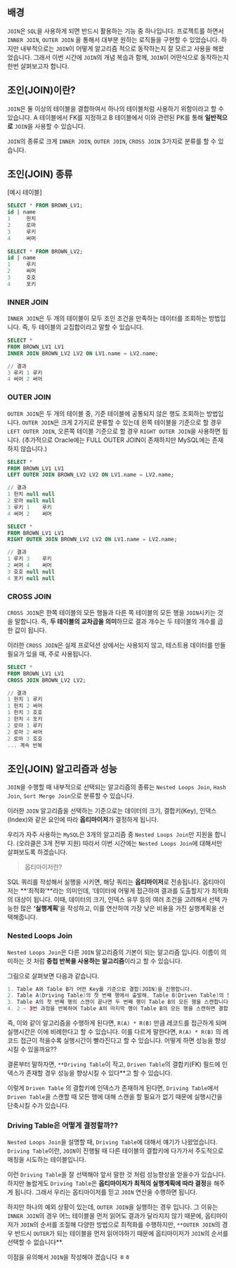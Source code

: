 ## 배경

`JOIN`은 `SQL`을 사용하게 되면 반드시 활용하는 기능 중 하나입니다. 프로젝트를 하면서 `INNER JOIN`, `OUTER JOIN` 을 통해서 대부분 원하는 로직들을 구현할 수 있었습니다. 하지만 내부적으로는 `JOIN`이 어떻게 알고리즘 적으로 동작하는지 잘 모르고 사용을 해왔었습니다. 그래서 이번 시간에 `JOIN`의 개념 복습과 함께, `JOIN`이 어떤식으로 동작하는지 한번 살펴보고자 합니다.

## 조인(JOIN)이란?

`JOIN`은 둘 이상의 테이블을 결합하여서 하나의 테이블처럼 사용하기 위함이라고 할 수 있습니다. A 테이블에서 FK를 지정하고 B 테이블에서 이와 관련된 PK를 통해 **일반적으로** `JOIN`을 사용할 수 있습니다.

`JOIN`의 종류로 크게 `INNER JOIN`, `OUTER JOIN`, `CROSS JOIN` 3가지로 분류를 할 수 있습니다.

## 조인(JOIN) 종류

[예시 테이블]

```sql
SELECT * FROM BROWN_LV1;
id | name 
1     헌치
2     로마
3     루키
4     써머
    
SELECT * FROM BROWN_LV2;
id | name 
1     루키
2     써머
3     호호
4     포키
```

### INNER JOIN

`INNER JOIN`은 두 개의 테이블이 모두 조인 조건을 만족하는 데이터를 조회하는 방법입니다. 즉, 두 테이블의 교집합이라고 말할 수 있습니다.

```sql
SELECT *
FROM BROWN_LV1 LV1
INNER JOIN BROWN_LV2 LV2 ON LV1.name = LV2.name;

// 결과
3 루키 1 루키
4 써머 2 써머
```

### OUTER JOIN

`OUTER JOIN`은 두 개의 테이블 중, 기준 테이블에 공통되지 않은 행도 조회하는 방법입니다. `OUTER JOIN`은 크게 2가지로 분류할 수 있는데 왼쪽 테이블을 기준으로 할 경우 `LEFT OUTER JOIN`, 오른쪽 테이블 기준으로 할 경우 `RIGHT OUTER JOIN`을 사용하면 됩니다. (추가적으로 Oracle에는 FULL OUTER JOIN이 존재하지만 MySQL에는 존재하지 않습니다.)

```sql
SELECT * 
FROM BROWN_LV1 LV1
LEFT OUTER JOIN BROWN_LV2 LV2 ON LV1.name = LV2.name;

// 결과
1 헌치 null null
2 로마 null null
3 루키 1    루키
4 써머 2    써머
```

```sql
SELECT * 
FROM BROWN_LV1 LV1
RIGHT OUTER JOIN BROWN_LV2 LV2 ON LV1.name = LV2.name;

// 결과
1 루키 3    루키
2 써머 4    써머
3 호호 null null
4 포키 null null
```

### CROSS JOIN

`CROSS JOIN`은 한쪽 테이블의 모든 행들과 다른 쪽 테이블의 모든 행을 `JOIN`시키는 것을 말합니다. 즉, **두 테이블의 교차곱을 의미**하므로 결과 개수는 두 테이블의 개수를 곱한 값이 됩니다.

이러한 `CROSS JOIN`은 실제 프로덕션 상에서는 사용되지 않고, 테스트용 데이터를 만들 필요가 있을 때, 주로 사용됩니다.

```sql
SELECT *
FROM BROWN_LV1 LV1
CROSS JOIN BROWN_LV2 LV2;

// 결과
1 헌치 1 루키
1 헌치 2 써머
1 헌치 3 호호
1 헌치 4 포키
2 로마 1 루키
2 로마 2 써머
2 로마 3 호호
... 계속 반복
```

## 조인(JOIN) 알고리즘과 성능

`JOIN`을 수행할 때 내부적으로 선택되는 알고리즘의 종류는 `Nested Loops Join`, `Hash Join`, `Sort Merge Join`으로 분류할 수 있습니다.

이러한 `JOIN` 알고리즘을 선택하는 기준으로는 데이터의 크기, 결합키(Key), 인덱스(Index)와 같은 요인에 따라 **옵티마이저**가 결정하게 됩니다.

우리가 자주 사용하는 `MySQL`은 3개의 알고리즘 중 `Nested Loops Join`만 지원을 합니다. (오라클은 3개 전부 지원) 따라서 이번 시간에는 `Nested Loops Join`에 대해서만 살펴보도록 하겠습니다.

> 옵티마이저란?
>

SQL 쿼리를 작성해서 실행을 시키면, 해당 쿼리는 **옵티마이저**로 전송됩니다. 옵티마이저는 **‘최적화’**라는 의미인데, ‘데이터에 어떻게 접근하여 결과를 도출할지'가 최적화의 대상이 됩니다. 이때, 데이터의 크기, 인덱스 유무 등의 여러 조건을 고려해서 선택 가능한 많은 **‘실행계획**'을 작성하고, 이를 연산하여 가장 낮은 비용을 가진 실행계획을 선택해줍니다.

### Nested Loops Join

`Nested Loops Join`은 다른 `JOIN` 알고리즘의 기본이 되는 알고리즘 입니다. 이름이 의미하는 것 처럼 **중첩 반복을 사용하는 알고리즘**이라고 할 수 있습니다.

그림으로 살펴보면 다음과 같습니다.



```java
1. Table A와 Table B가 어떤 Key를 기준으로 결합(JOIN)을 진행합니다.
2. Table A(Driving Table)의 첫 번째 행에서 출발해, Table B(Driven Table)의 모든 행을 스캔합니다.
3. Table A의 첫 번째 행의 스캔이 끝나면 두 번째 행이 Table B의 모든 행을 스캔합니다.
4. 2 ~ 3번 과정을 반복하여 Table A의 마지막 행이 Table B의 모든 행을 스캔하면 결합(JOIN)이 완료됩니다.
```

즉, 이와 같이 알고리즘을 수행하게 된다면, `R(A) * R(B)` 만큼 레코드를 접근하게 되며 실행시간은 이에 비례한다고 할 수 있습니다. 이를 다르게 말한다면, `R(A) * R(B)` 의 레코드 접근이 적을수록 실행시간이 빨라진다고 할 수 있습니다. 어떻게 하면 성능을 향상시킬 수 있을까요??

결론부터 말하자면, `**Driving Table`이 작고, `Driven Table`의 결합키(FK) 필드에 인덱스가 존재할 경우 성능을 향상시킬 수 있다**고 할 수 있습니다.


이렇게 `Driven Table` 의 결합키에 인덱스가 존재하게 된다면, `Driving Table`에서 `Driven Table`을 스캔할 때 모든 행에 대해 스캔을 할 필요가 없기 때문에 실행시간을 단축시킬 수가 있습니다.

### Driving Table은 어떻게 결정할까??

`Nested Loops Join`을 설명할 때, `Driving Table`에 대해서 얘기가 나왔었습니다. `Driving Table`이란, `JOIN`이 진행될 때 다른 테이블의 결합키에 다가가서 주도적으로 매칭을 시도하는 테이블입니다.

이런 `Driving Table`을 잘 선택해야 앞서 말한 것 처럼 성능향상을 얻을수가 있습니다. 하지만 놀랍게도 `Driving Table`은 **옵티마이저가 최적의 실행계획에 따라 결정**을 해주게 됩니다. 그래서 우리는 옵티마이저를 믿고 `JOIN` 연산을 수행하면 됩니다.

하지만 하나의 예외 상황이 있는데, `OUTER JOIN`을 실행하는 경우 입니다. 그 이유는 `INNER JOIN`의 경우 어느 테이블을 먼저 읽어도 결과가 달라지지 않기 때문에, 옵티마이저가 `JOIN`의 순서를 조절해 다양한 방법으로 최적화를 수행하지만, `**OUTER JOIN`의 경우 반드시 `OUTER`가 되는 테이블을 먼저 읽어야하기 때문에 옵티마이저가 `JOIN`의 순서를 선택할 수 없습니다**.

이점을 유의해서 `JOIN`을 작성해야 겠습니다 ㅎㅎ
